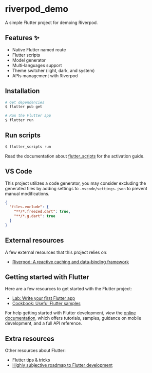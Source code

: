 # riverpod_demo

A simple Flutter project for demoing Riverpod.

## Features ✨

- Native Flutter named route
- Flutter scripts
- Model generator
- Multi-languages support
- Theme switcher (light, dark, and system)
- APIs management with Riverpod

## Installation

```bash
# Get dependencies
$ flutter pub get

# Run the Flutter app
$ flutter run
```

## Run scripts

```bash
$ flutter_scripts run
```

Read the documentation about [flutter_scripts](https://pub.dev/packages/flutter_scripts) for the activation guide.

## VS Code

This project utilizes a code generator, you may consider excluding the generated files by adding settings to `.vscode/settings.json` to prevent manual modifications.

```json
{
  "files.exclude": {
    "**/*.freezed.dart": true,
    "**/*.g.dart": true
  }
}
```

## External resources

A few external resources that this project relies on:

- [Riverpod: A reactive caching and data-binding framework](https://riverpod.dev/)

## Getting started with Flutter

Here are a few resources to get started with the Flutter project:

- [Lab: Write your first Flutter app](https://docs.flutter.dev/get-started/codelab)
- [Cookbook: Useful Flutter samples](https://docs.flutter.dev/cookbook)

For help getting started with Flutter development, view the
[online documentation](https://docs.flutter.dev/), which offers tutorials,
samples, guidance on mobile development, and a full API reference.

## Extra resources

Other resources about Flutter:

- [Flutter tips & tricks](https://github.com/vandadnp/flutter-tips-and-tricks)
- [Highly subjective roadmap to Flutter development](https://github.com/olexale/flutter_roadmap)
